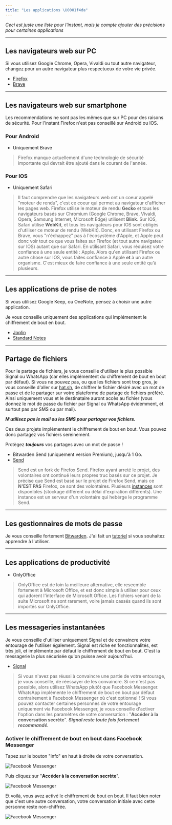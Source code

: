 ```yaml
---
title: "Les applications \U0001f4da"
---
```


*Ceci est juste une liste pour l'instant, mais je compte ajouter des précisions pour certaines applications*

---

## Les navigateurs web sur PC

Si vous utilisez Google Chrome, Opera, Vivaldi ou tout autre navigateur, changez pour un autre navigateur plus respectueux de votre vie privée.

- [Firefox](https://www.mozilla.org/fr/firefox/new/)
- [Brave](https://brave.com/fr/)

---

## Les navigateurs web sur smartphone

Les recommendations ne sont pas les mêmes que sur PC pour des raisons de sécurité. Pour l'instant Firefox n'est pas conseillé sur Android ou IOS.

### Pour Android

- Uniquement Brave

> Firefox manque actuellement d'une technologie de sécurité importante qui devrait être ajouté dans le courant de l'année.

### Pour IOS

- Uniquement Safari

> Il faut comprendre que les navigateurs web ont un coeur appelé "moteur de rendu", c'est ce coeur qui permet au navigateur d'afficher les pages web. Firefox utilise le moteur de rendu **Gecko** et tous les navigateurs basés sur Chromium (Google Chrome, Brave, Vivaldi, Opera, Samsung Internet, Microsoft Edge) utilisent **Blink**. Sur IOS, Safari utilise **WebKit**, et tous les navigateurs pour IOS sont obligés d'utiliser ce moteur de rendu (WebKit). Donc, en utilisant Firefox ou Brave, vous "n'échappez" pas à l'écosystème d'Apple, et Apple peut donc voir tout ce que vous faites sur Firefox (et tout autre navigateur sur IOS) autant que sur Safari. En utilisant Safari, vous réduisez votre confiance à une seule entité : Apple. Alors qu'en utilisant Firefox ou autre chose sur IOS, vous faites confiance à Apple **et** à un autre organisme. C'est mieux de faire confiance à une seule entité qu'à plusieurs.

---

## Les applications de prise de notes

Si vous utilisez Google Keep, ou OneNote, pensez à choisir une autre application. 

Je vous conseille uniquement des applications qui implémentent le chiffrement de bout en bout.

- [Joplin](https://joplinapp.org/)
- [Standard Notes](https://standardnotes.com/)

---

## Partage de fichiers

Pour le partage de fichiers, je vous conseille d'utiliser le plus possible Signal ou WhatsApp (car elles implémentent du chiffrement de bout en bout par défaut). Si vous ne pouvez pas, ou que les fichiers sont trop gros, je vous conseille d'aller sur [hat.sh](https://hat.sh/), de chiffrer le fichier désiré avec un mot de passe et de le partager sur votre plateforme de partage de fichiers préféré. Ainsi uniquement vous et le destinataire auront accès au fichier (vous donnez le mot de passe du fichier par Signal ou WhatsApp évidemment, et surtout pas par SMS ou par mail).

***N'utilisez pas le mail ou les SMS pour partager vos fichiers.***

Ces deux projets implémentent le chiffrement de bout en bout. Vous pouvez donc partagez vos fichiers sereinement.

Protègez ***toujours*** vos partages avec un mot de passe !

- Bitwarden Send (uniquement version Premium), jusqu'à 1 Go.
- [Send](https://send.vis.ee/)

> Send est un fork de Firefox Send. Firefox ayant arreté le projet, des volontaires ont continué leurs propres truc basés sur ce projet. Je précise que Send est basé sur le projet de Firefox Send, mais ce **N'EST PAS** Firefox, ce sont des volontaires. Plusieurs [instances](https://github.com/timvisee/send-instances/) sont disponibles (stockage différent ou délai d'expiration différents). Une instance est un serveur d'un volontaire qui hebérge le programme Send.

---

## Les gestionnaires de mots de passe

Je vous conseille fortement [Bitwarden](https://bitwarden.com/). J'ai fait un [tutoriel](/fiches/bitwarden) si vous souhaitez apprendre à l'utiliser.

---

## Les applications de productivité

- OnlyOffice

> OnlyOffice est de loin la meilleure alternative, elle reseemble fortement à Microsoft Office, et est donc simple à utiliser pour ceux qui adorent l'interface de Microsoft Office. Les fichiers venant de la suite Microsoft ne sont rarement, voire jamais cassés quand ils sont importés sur OnlyOffice.

---

## Les messageries instantanées

Je vous conseille d'utiliser uniquement Signal et de convaincre votre entourage de l'utiliser également. Signal est riche en fonctionnalités, est très joli, et implémente par défaut le chiffrement de bout en bout. C'est la messagerie la plus sécurisée qu'on puisse avoir aujourd'hui.

- [Signal](https://www.signal.org/fr/)

> Si vous n'avez pas réussi à convaincre une partie de votre entourage, je vous conseille, de réessayer de les convaincre. Si ce n'est pas possible, alors utilisez WhatsApp plutôt que Facebook Messenger. WhatsApp implémente le chiffrement de bout en bout par défaut contrairement à Facebook Messenger où c'est optionnel ! Si vous pouvez contacter certaines personnes de votre entourage uniquement via Facebook Messenger, je vous conseille d'activer l'option dans les paramètres de votre conversation : "**Accéder à la conversation secrète**". ***Signal reste toute fois fortement recommandé.***

### Activer le chiffrement de bout en bout dans Facebook Messenger

Tapez sur le bouton "info" en haut à droite de votre conversation.

![Facebook Messenger](/apps/clear-conversation.jpg)

Puis cliquez sur "**Accéder à la conversation secrète**".

![Facebook Messenger](/apps/conversation-settings.jpg)

Et voilà, vous avez activé le chiffrement de bout en bout. Il faut bien noter que c'est une autre conversation, votre conversation initiale avec cette personne reste non-chiffrée.

![Facebook Messenger](/apps/secret-conversation.jpg)